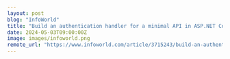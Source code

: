 ```yaml
---
layout: post
blog: "InfoWorld"
title: "Build an authentication handler for a minimal API in ASP.NET Core"
date: 2024-05-03T09:00:00Z
image: images/infoworld.png
remote_url: "https://www.infoworld.com/article/3715243/build-an-authentication-handler-for-a-minimal-api-in-aspnet-core.html#tk.rss_applicationdevelopment"
---
```


